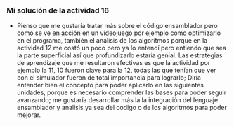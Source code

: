 <!-- Planificación para futuras unidades
Enunciado: con base en tu experiencia en esta unidad

¿Qué áreas te gustaría reforzar o explorar con más profundidad en las próximas unidades?
¿Qué estrategias de aprendizaje te resultaron más efectivas?
¿Cómo las aplicarás en las siguientes unidades?
¿Qué habilidades te gustaría desarrollar para mejorar tu capacidad de programar en ensamblador o en otros lenguajes de programación?
Entrega: un breve plan de acción para las futuras unidades, incluyendo áreas de mejora, estrategias de aprendizaje y habilidades a desarrollar. Usa las respuestas a las preguntas del enunciado para sintetizar tu plan. -->

### Mi solución de la actividad 16 

- Pienso que me gustaría tratar más sobre el código ensamblador pero como se ve en acción en un videojuego por ejemplo como optimizarlo en el programa, también el análisis de los algoritmos porque en la actividad 12
me costó un poco pero ya lo entendí pero entiendo que sea la parte superficial así que profundizarlo estaría genial. Las estrategias de aprendizaje que me resultaron efectivas es que la actividad por ejemplo la 11, 10 fueron
clave para la 12, todas las que tenían que ver con el simulador fueron de total importancia para lograrlo; Diría entender bien el concepto para poder aplicarlo en las siguientes unidades, porque es necesario comprender las bases para poder
seguir avanzando; me gustaría desarrollar más la la integración del lenguaje ensamblador y analisis ya sea del codigo o de los algoritmos para poder mejorar.
